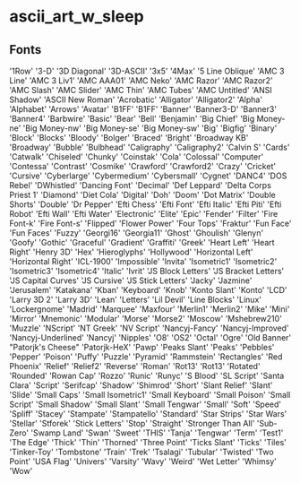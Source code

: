# ascii_art_w_sleep



## Fonts
  '1Row'
  '3-D'
  '3D Diagonal'
  '3D-ASCII'
  '3x5'
  '4Max'
  '5 Line Oblique'
  'AMC 3 Line'
  'AMC 3 Liv1'
  'AMC AAA01'
  'AMC Neko'
  'AMC Razor'
  'AMC Razor2'
  'AMC Slash'
  'AMC Slider'
  'AMC Thin'
  'AMC Tubes'
  'AMC Untitled'
  'ANSI Shadow'
  'ASCII New Roman'
  'Acrobatic'
  'Alligator'
  'Alligator2'
  'Alpha'
  'Alphabet'
  'Arrows'
  'Avatar'
  'B1FF'
  'B1FF'
  'Banner'
  'Banner3-D'
  'Banner3'
  'Banner4'
  'Barbwire'
  'Basic'
  'Bear'
  'Bell'
  'Benjamin'
  'Big Chief'
  'Big Money-ne'
  'Big Money-nw'
  'Big Money-se'
  'Big Money-sw'
  'Big'
  'Bigfig'
  'Binary'
  'Block'
  'Blocks'
  'Bloody'
  'Bolger'
  'Braced'
  'Bright'
  'Broadway KB'
  'Broadway'
  'Bubble'
  'Bulbhead'
  'Caligraphy'
  'Caligraphy2'
  'Calvin S'
  'Cards'
  'Catwalk'
  'Chiseled'
  'Chunky'
  'Coinstak'
  'Cola'
  'Colossal'
  'Computer'
  'Contessa'
  'Contrast'
  'Cosmike'
  'Crawford'
  'Crawford2'
  'Crazy'
  'Cricket'
  'Cursive'
  'Cyberlarge'
  'Cybermedium'
  'Cybersmall'
  'Cygnet'
  'DANC4'
  'DOS Rebel'
  'DWhistled'
  'Dancing Font'
  'Decimal'
  'Def Leppard'
  'Delta Corps Priest 1'
  'Diamond'
  'Diet Cola'
  'Digital'
  'Doh'
  'Doom'
  'Dot Matrix'
  'Double Shorts'
  'Double'
  'Dr Pepper'
  'Efti Chess'
  'Efti Font'
  'Efti Italic'
  'Efti Piti'
  'Efti Robot'
  'Efti Wall'
  'Efti Water'
  'Electronic'
  'Elite'
  'Epic'
  'Fender'
  'Filter'
  'Fire Font-k'
  'Fire Font-s'
  'Flipped'
  'Flower Power'
  'Four Tops'
  'Fraktur'
  'Fun Face'
  'Fun Faces'
  'Fuzzy'
  'Georgi16'
  'Georgia11'
  'Ghost'
  'Ghoulish'
  'Glenyn'
  'Goofy'
  'Gothic'
  'Graceful'
  'Gradient'
  'Graffiti'
  'Greek'
  'Heart Left'
  'Heart Right'
  'Henry 3D'
  'Hex'
  'Hieroglyphs'
  'Hollywood'
  'Horizontal Left'
  'Horizontal Right'
  'ICL-1900'
  'Impossible'
  'Invita'
  'Isometric1'
  'Isometric2'
  'Isometric3'
  'Isometric4'
  'Italic'
  'Ivrit'
  'JS Block Letters'
  'JS Bracket Letters'
  'JS Capital Curves'
  'JS Cursive'
  'JS Stick Letters'
  'Jacky'
  'Jazmine'
  'Jerusalem'
  'Katakana'
  'Kban'
  'Keyboard'
  'Knob'
  'Konto Slant'
  'Konto'
  'LCD'
  'Larry 3D 2'
  'Larry 3D'
  'Lean'
  'Letters'
  'Lil Devil'
  'Line Blocks'
  'Linux'
  'Lockergnome'
  'Madrid'
  'Marquee'
  'Maxfour'
  'Merlin1'
  'Merlin2'
  'Mike'
  'Mini'
  'Mirror'
  'Mnemonic'
  'Modular'
  'Morse'
  'Morse2'
  'Moscow'
  'Mshebrew210'
  'Muzzle'
  'NScript'
  'NT Greek'
  'NV Script'
  'Nancyj-Fancy'
  'Nancyj-Improved'
  'Nancyj-Underlined'
  'Nancyj'
  'Nipples'
  'O8'
  'OS2'
  'Octal'
  'Ogre'
  'Old Banner'
  "Patorjk's Cheese"
  'Patorjk-HeX'
  'Pawp'
  'Peaks Slant'
  'Peaks'
  'Pebbles'
  'Pepper'
  'Poison'
  'Puffy'
  'Puzzle'
  'Pyramid'
  'Rammstein'
  'Rectangles'
  'Red Phoenix'
  'Relief'
  'Relief2'
  'Reverse'
  'Roman'
  'Rot13'
  'Rot13'
  'Rotated'
  'Rounded'
  'Rowan Cap'
  'Rozzo'
  'Runic'
  'Runyc'
  'S Blood'
  'SL Script'
  'Santa Clara'
  'Script'
  'Serifcap'
  'Shadow'
  'Shimrod'
  'Short'
  'Slant Relief'
  'Slant'
  'Slide'
  'Small Caps'
  'Small Isometric1'
  'Small Keyboard'
  'Small Poison'
  'Small Script'
  'Small Shadow'
  'Small Slant'
  'Small Tengwar'
  'Small'
  'Soft'
  'Speed'
  'Spliff'
  'Stacey'
  'Stampate'
  'Stampatello'
  'Standard'
  'Star Strips'
  'Star Wars'
  'Stellar'
  'Stforek'
  'Stick Letters'
  'Stop'
  'Straight'
  'Stronger Than All'
  'Sub-Zero'
  'Swamp Land'
  'Swan'
  'Sweet'
  'THIS'
  'Tanja'
  'Tengwar'
  'Term'
  'Test1'
  'The Edge'
  'Thick'
  'Thin'
  'Thorned'
  'Three Point'
  'Ticks Slant'
  'Ticks'
  'Tiles'
  'Tinker-Toy'
  'Tombstone'
  'Train'
  'Trek'
  'Tsalagi'
  'Tubular'
  'Twisted'
  'Two Point'
  'USA Flag'
  'Univers'
  'Varsity'
  'Wavy'
  'Weird'
  'Wet Letter'
  'Whimsy'
  'Wow'
